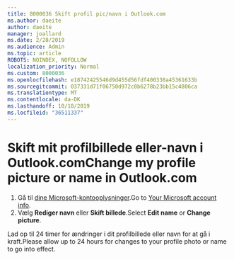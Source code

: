 ```yaml
---
title: 8000036 Skift profil pic/navn i Outlook.com
ms.author: daeite
author: daeite
manager: joallard
ms.date: 2/28/2019
ms.audience: Admin
ms.topic: article
ROBOTS: NOINDEX, NOFOLLOW
localization_priority: Normal
ms.custom: 8000036
ms.openlocfilehash: e18742425546d9d455d56fdf400338a45361633b
ms.sourcegitcommit: 037331d71f06750d972c0b6278b23bb15c4806ca
ms.translationtype: MT
ms.contentlocale: da-DK
ms.lasthandoff: 10/18/2019
ms.locfileid: "36511337"
---
```

# <a name="change-my-profile-picture-or-name-in-outlookcom"></a><span data-ttu-id="dcd76-102">Skift mit profilbillede eller-navn i Outlook.com</span><span class="sxs-lookup"><span data-stu-id="dcd76-102">Change my profile picture or name in Outlook.com</span></span>

1. <span data-ttu-id="dcd76-103">Gå til [dine Microsoft-kontooplysninger](https://go.microsoft.com/fwlink/p/?linkid=860841).</span><span class="sxs-lookup"><span data-stu-id="dcd76-103">Go to [Your Microsoft account info](https://go.microsoft.com/fwlink/p/?linkid=860841).</span></span>
1. <span data-ttu-id="dcd76-104">Vælg **Rediger navn** eller **Skift billede**.</span><span class="sxs-lookup"><span data-stu-id="dcd76-104">Select **Edit name** or **Change picture**.</span></span>

<span data-ttu-id="dcd76-105">Lad op til 24 timer for ændringer i dit profilbillede eller navn for at gå i kraft.</span><span class="sxs-lookup"><span data-stu-id="dcd76-105">Please allow up to 24 hours for changes to your profile photo or name to go into effect.</span></span>